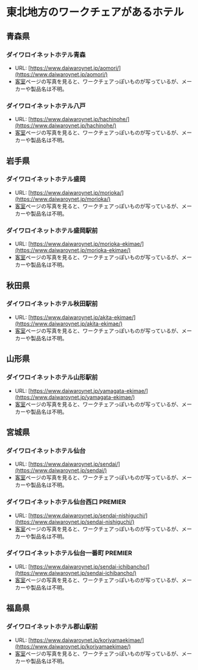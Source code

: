 # 東北地方のワークチェアがあるホテル

## 青森県

### ダイワロイネットホテル青森
- URL: [https://www.daiwaroynet.jp/aomori/](https://www.daiwaroynet.jp/aomori/)
- [客室](https://www.daiwaroynet.jp/aomori/room/)ページの写真を見ると、ワークチェアっぽいものが写っているが、メーカーや製品名は不明。

### ダイワロイネットホテル八戸
- URL: [https://www.daiwaroynet.jp/hachinohe/](https://www.daiwaroynet.jp/hachinohe/)
- [客室](https://www.daiwaroynet.jp/hachinohe/room/)ページの写真を見ると、ワークチェアっぽいものが写っているが、メーカーや製品名は不明。

## 岩手県

### ダイワロイネットホテル盛岡
- URL: [https://www.daiwaroynet.jp/morioka/](https://www.daiwaroynet.jp/morioka/)
- [客室](https://www.daiwaroynet.jp/morioka/room/)ページの写真を見ると、ワークチェアっぽいものが写っているが、メーカーや製品名は不明。

### ダイワロイネットホテル盛岡駅前
- URL: [https://www.daiwaroynet.jp/morioka-ekimae/](https://www.daiwaroynet.jp/morioka-ekimae/)
- [客室](https://www.daiwaroynet.jp/morioka-ekimae/room/)ページの写真を見ると、ワークチェアっぽいものが写っているが、メーカーや製品名は不明。

## 秋田県

### ダイワロイネットホテル秋田駅前
- URL: [https://www.daiwaroynet.jp/akita-ekimae/](https://www.daiwaroynet.jp/akita-ekimae/)
- [客室](https://www.daiwaroynet.jp/akita-ekimae/room/)ページの写真を見ると、ワークチェアっぽいものが写っているが、メーカーや製品名は不明。

## 山形県

### ダイワロイネットホテル山形駅前
- URL: [https://www.daiwaroynet.jp/yamagata-ekimae/](https://www.daiwaroynet.jp/yamagata-ekimae/)
- [客室](https://www.daiwaroynet.jp/yamagata-ekimae/room/)ページの写真を見ると、ワークチェアっぽいものが写っているが、メーカーや製品名は不明。

## 宮城県

### ダイワロイネットホテル仙台
- URL: [https://www.daiwaroynet.jp/sendai/](https://www.daiwaroynet.jp/sendai/)
- [客室](https://www.daiwaroynet.jp/sendai/room/)ページの写真を見ると、ワークチェアっぽいものが写っているが、メーカーや製品名は不明。

### ダイワロイネットホテル仙台西口 PREMIER
- URL: [https://www.daiwaroynet.jp/sendai-nishiguchi/](https://www.daiwaroynet.jp/sendai-nishiguchi/)
- [客室](https://www.daiwaroynet.jp/sendai-nishiguchi/room/)ページの写真を見ると、ワークチェアっぽいものが写っているが、メーカーや製品名は不明。

### ダイワロイネットホテル仙台一番町 PREMIER
- URL: [https://www.daiwaroynet.jp/sendai-ichibancho/](https://www.daiwaroynet.jp/sendai-ichibancho/)
- [客室](https://www.daiwaroynet.jp/sendai-ichibancho/room/)ページの写真を見ると、ワークチェアっぽいものが写っているが、メーカーや製品名は不明。

## 福島県

### ダイワロイネットホテル郡山駅前
- URL: [https://www.daiwaroynet.jp/koriyamaekimae/](https://www.daiwaroynet.jp/koriyamaekimae/)
- [客室](https://www.daiwaroynet.jp/koriyamaekimae/room/)ページの写真を見ると、ワークチェアっぽいものが写っているが、メーカーや製品名は不明。